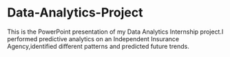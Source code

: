 # Data-Analytics-Project
This is the PowerPoint presentation of my  Data Analytics Internship project.I performed predictive analytics on an Independent Insurance Agency,identified different patterns and predicted future trends.
